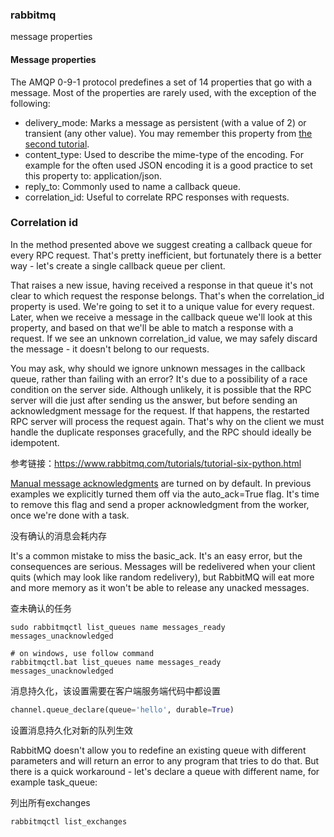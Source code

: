 ### rabbitmq  

message properties



#### Message properties

The AMQP 0-9-1 protocol predefines a set of 14 properties that go with a message. Most of the properties are rarely used, with the exception of the following:

- delivery_mode: Marks a message as persistent (with a value of 2) or transient (any other value). You may remember this property from [the second tutorial](https://www.rabbitmq.com/tutorials/tutorial-two-python.html).
- content_type: Used to describe the mime-type of the encoding. For example for the often used JSON encoding it is a good practice to set this property to: application/json.
- reply_to: Commonly used to name a callback queue.
- correlation_id: Useful to correlate RPC responses with requests.



### Correlation id

In the method presented above we suggest creating a callback queue for every RPC request. That's pretty inefficient, but fortunately there is a better way - let's create a single callback queue per client.

That raises a new issue, having received a response in that queue it's not clear to which request the response belongs. That's when the correlation_id property is used. We're going to set it to a unique value for every request. Later, when we receive a message in the callback queue we'll look at this property, and based on that we'll be able to match a response with a request. If we see an unknown correlation_id value, we may safely discard the message - it doesn't belong to our requests.

You may ask, why should we ignore unknown messages in the callback queue, rather than failing with an error? It's due to a possibility of a race condition on the server side. Although unlikely, it is possible that the RPC server will die just after sending us the answer, but before sending an acknowledgment message for the request. If that happens, the restarted RPC server will process the request again. That's why on the client we must handle the duplicate responses gracefully, and the RPC should ideally be idempotent.





参考链接：https://www.rabbitmq.com/tutorials/tutorial-six-python.html







[Manual message acknowledgments](https://www.rabbitmq.com/confirms.html) are turned on by default. In previous examples we explicitly turned them off via the auto_ack=True flag. It's time to remove this flag and send a proper acknowledgment from the worker, once we're done with a task.





没有确认的消息会耗内存

It's a common mistake to miss the basic_ack. It's an easy error, but the consequences are serious. Messages will be redelivered when your client quits (which may look like random redelivery), but RabbitMQ will eat more and more memory as it won't be able to release any unacked messages.

查未确认的任务

```
sudo rabbitmqctl list_queues name messages_ready messages_unacknowledged

# on windows, use follow command
rabbitmqctl.bat list_queues name messages_ready messages_unacknowledged
```



消息持久化，该设置需要在客户端服务端代码中都设置

```python
channel.queue_declare(queue='hello', durable=True)
```

设置消息持久化对新的队列生效

RabbitMQ doesn't allow you to redefine an existing queue with different parameters and will return an error to any program that tries to do that. But there is a quick workaround - let's declare a queue with different name, for example task_queue:







列出所有exchanges

```
rabbitmqctl list_exchanges
```









































